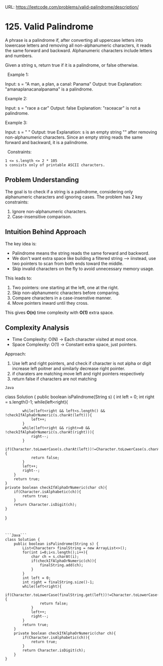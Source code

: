 URL: https://leetcode.com/problems/valid-palindrome/description/

# 125. Valid Palindrome

A phrase is a palindrome if, after converting all uppercase letters into lowercase letters and removing all non-alphanumeric characters, it reads the same forward and backward. Alphanumeric characters include letters and numbers.

Given a string s, return true if it is a palindrome, or false otherwise.

 
Example 1:

Input: s = "A man, a plan, a canal: Panama"
Output: true
Explanation: "amanaplanacanalpanama" is a palindrome.

Example 2:

Input: s = "race a car"
Output: false
Explanation: "raceacar" is not a palindrome.

Example 3:

Input: s = " "
Output: true
Explanation: s is an empty string "" after removing non-alphanumeric characters.
Since an empty string reads the same forward and backward, it is a palindrome.

 
Constraints:

	1 <= s.length <= 2 * 105
	s consists only of printable ASCII characters.


## Problem Understanding
The goal is to check if a string is a palindrome, considering only alphanumeric characters and ignoring cases.
The problem has 2 key constraints:
1. Ignore non-alphanumeric characters.
2. Case-insensitive comparison.


## Intuition Behind Approach
The key idea is:
- Palindrome means the string reads the same forward and backword.
- We don't want extra space like building a filtered string --> iinstead, use two pointers to scan from both ends toward the middle.
- Skip invalid characters on the fly to avoid unnecessary memory usage.

This leads to:
1. Two pointers: one starting at the left, one at the right.
2. Skip non-alphanumeric characters before comparing.
3. Compare characters in a case-insenstive manner.
4. Move pointers inward until they cross.

This gives **O(n)** time complexity with **O(1)** extra space.

## Complexity Analysis
- Time Complexity: O(N) -> Each character visited at most once.
- Space Complexity: O(1) -> Constant extra space, just pointers.

Approach:
1. Use left and right pointers, and check if character is not alpha or digit increase left poitner and similarly 
decrease right pointer. 
2. if charaters are matching move left and right pointers respectively
3. return false if characters are not matching


```Java```

class Solution {
    public boolean isPalindrome(String s) {
        int left = 0;
        int right = s.length()-1;
        while(left<right){

            while(left<right && left<s.length() && !checkIfAlphaOrNumeric(s.charAt(left))){
                left++;
            }
            while(left<right && right>=0 && !checkIfAlphaOrNumeric(s.charAt(right))){
                right--;
            }
            if(Character.toLowerCase(s.charAt(left))!=Character.toLowerCase(s.charAt(right))){
                return false;
            }
            left++;
            right--;
        }
        return true;
    }
    private boolean checkIfAlphaOrNumeric(char ch){
        if(Character.isAlphabetic(ch)){
            return true;
        }
        return Character.isDigit(ch);
    }
}
```


```Java```
class Solution {
    public boolean isPalindrome(String s) {
        List<Character> finalString = new ArrayList<>();
        for(int i=0;i<s.length();i++){
            char ch = s.charAt(i);
            if(checkIfAlphaOrNumeric(ch)){
                finalString.add(ch);
            }
        }
        int left = 0;
        int right = finalString.size()-1;
        while(left<right){
            if(Character.toLowerCase(finalString.get(left))!=Character.toLowerCase(finalString.get(right))){
                return false;
            }
            left++;
            right--;
        }
        return true;
    }
    private boolean checkIfAlphaOrNumeric(char ch){
        if(Character.isAlphabetic(ch)){
            return true;
        }
        return Character.isDigit(ch);
    }
}
```

